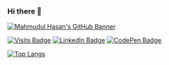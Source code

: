 ### Hi there 👋

<!--
**mhasan320/mhasan320** is a ✨ _special_ ✨ repository because its `README.md` (this file) appears on your GitHub profile.

Here are some ideas to get you started:

- 🔭 I’m currently working on ...
- 🌱 I’m currently learning ...
- 👯 I’m looking to collaborate on ...
- 🤔 I’m looking for help with ...
- 💬 Ask me about ...
- 📫 How to reach me: ...
- 😄 Pronouns: ...
- ⚡ Fun fact: ...
-->

[![Mahmudul Hasan's GitHub Banner](./hasan.png)](https://mhasanportfolio.netlify.app/)


[![Visits Badge](https://badges.pufler.dev/visits/mhasan320/mhasan320)](https://mhasanportfolio.netlify.app/)
[![LinkedIn Badge](https://img.shields.io/badge/LinkedIn-Profile-informational?style=flat&logo=linkedin&logoColor=white&color=0D76A8)](https://www.linkedin.com/in/mahmudulhasan12/)
[![CodePen Badge](https://img.shields.io/badge/CodePen-Profile-informational?style=flat&logo=codepen&logoColor=white&color=black)](https://codepen.io/mhhasan320)

[![Top Langs](https://github-readme-stats.vercel.app/api/top-langs/?username=mhasan320&layout=donut)](https://github.com/anuraghazra/github-readme-stats)

